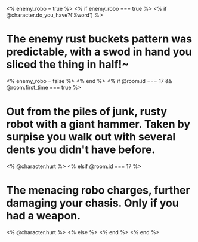 <% enemy_robo = true %>
<% if enemy_robo === true %>
    <% if @character.do_you_have?('Sword') %>
      <h1> The enemy rust buckets pattern was predictable, with a swod in hand you sliced the thing in half!~</h1>
      <% enemy_robo = false %>
    <% end %>
  <% if @room.id === 17 && @room.first_time === true %>
    <h1> Out from the piles of junk, rusty robot with a giant hammer. Taken by surpise you walk out with several dents you didn't have before. </h1>
  <% @character.hurt %>
  <% elsif @room.id === 17   %>
  <h1>The menacing robo charges, further damaging your chasis. Only if you had a weapon.</h1>
  <% @character.hurt %>
    <% else %>
  <% end %>
<% end %>
